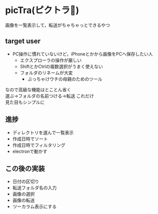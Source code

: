 # picTra(ピクトラ🐯)

画像を一覧表示して，転送がちゃちゃっとできるやつ

## target user

- PC操作に慣れていないけど，iPhoneとかから画像をPCへ保存したい人
  - エクスプローラの操作が厳しい
  - ShiftとかCtrlの複数選択がうまく使えない
  - フォルダのリネームが大変
    - ぶっちゃけウチの母親のためのツール

なので高級な機能はとことん省く  
選ぶ->フォルダの名前つける->転送 これだけ  
見た目もシンプルに

## 進捗

- ディレクトリを選んで一覧表示
- 作成日時でソート
- 作成日時でフィルタリング
- electronで動かす

## この後の実装

- 日付の区切り
- 転送フォルダ名の入力
- 画像の選択
- 画像の転送
- ツーカラム表示にする
